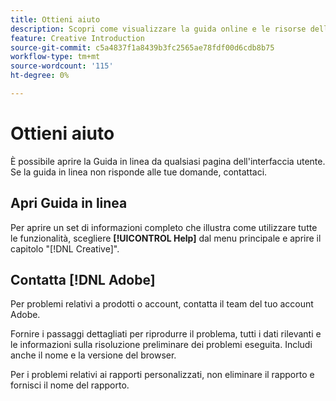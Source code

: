 ```yaml
---
title: Ottieni aiuto
description: Scopri come visualizzare la guida online e le risorse della community e come ottenere supporto tecnico.
feature: Creative Introduction
source-git-commit: c5a4837f1a8439b3fc2565ae78fdf00d6cdb8b75
workflow-type: tm+mt
source-wordcount: '115'
ht-degree: 0%

---
```


# Ottieni aiuto

È possibile aprire la Guida in linea da qualsiasi pagina dell&#39;interfaccia utente. Se la guida in linea non risponde alle tue domande, contattaci.

## Apri Guida in linea

Per aprire un set di informazioni completo che illustra come utilizzare tutte le funzionalità, scegliere **[!UICONTROL Help]** dal menu principale e aprire il capitolo &quot;[!DNL Creative]&quot;.

<!--
## Ask the Adobe Advertising community

Look for answers to your questions in the [Adobe Advertising community forums](https://experienceleaguecommunities.adobe.com/t5/adobe-advertising/ct-p/adobe-advertising-cloud-community).
-->

## Contatta [!DNL Adobe]

Per problemi relativi a prodotti o account, contatta il team del tuo account Adobe.

Fornire i passaggi dettagliati per riprodurre il problema, tutti i dati rilevanti e le informazioni sulla risoluzione preliminare dei problemi eseguita. Includi anche il nome e la versione del browser.

Per i problemi relativi ai rapporti personalizzati, non eliminare il rapporto e fornisci il nome del rapporto.
